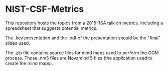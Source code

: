 # NIST-CSF-Metrics
This repository hosts the topics from a 2015 RSA talk on metrics.  Including a spreadsheet that suggests potential metrics.

The .key presentation and the .pdf of the presentation should be the "final" slides used.

The .zip file contains source files for mind maps used to perform the GQM process.   Those .nm5 files are Novamind 5 files (the application used to create the mind maps).
